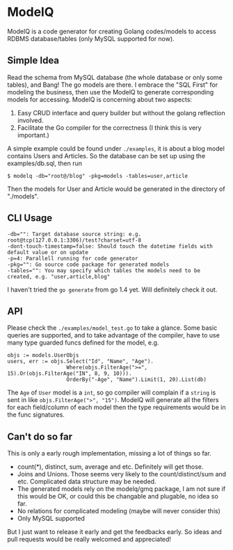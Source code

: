 ModelQ
===============

ModelQ is a code generator for creating Golang codes/models to access RDBMS database/tables (only MySQL supported for now).

Simple Idea
---------------

Read the schema from MySQL database (the whole database or only some tables), and Bang! The go models are there. I embrace the "SQL First" for modeling the business, then use the ModelQ to generate corresponding models for accessing. ModelQ is concerning about two aspects:

1. Easy CRUD interface and query builder but without the golang reflection involved.
2. Facilitate the Go compiler for the correctness (I think this is very important.)

A simple example could be found under `./examples`, it is about a blog model contains Users and Articles. So the database can be set up using the examples/db.sql, then run

```
$ modelq -db="root@/blog" -pkg=models -tables=user,article
```

Then the models for User and Article would be generated in the directory of "./models".

CLI Usage
---------------
```
-db="": Target database source string: e.g. root@tcp(127.0.0.1:3306)/test?charset=utf-8
-dont-touch-timestamp=false: Should touch the datetime fields with default value or on update
-p=4: Parallell running for code generator
-pkg="": Go source code package for generated models
-tables="": You may specify which tables the models need to be created, e.g. "user,article,blog"
```

I haven't tried the `go generate` from go 1.4 yet. Will definitely check it out.

API
---------------

Please check the `./examples/model_test.go` to take a glance. Some basic queries are supported, and to take advantage of the compiler, have to use many type guarded funcs defined for the model, e.g.

```
objs := models.UserObjs
users, err := objs.Select("Id", "Name", "Age").
                   Where(objs.FilterAge(">=", 15).Or(objs.FilterAge("IN", 8, 9, 10))).
                   OrderBy("-Age", "Name").Limit(1, 20).List(db)

```

The `Age` of `User` model is a `int`, so go compiler will complain if a `string` is sent in like `objs.FilterAge(">", "15")`. ModelQ will generate all the filters for each field/column of each model then the type requirements would be in the func signatures.

Can't do so far
---------------

This is only a early rough implementation, missing a lot of things so far.

* count(*), distinct, sum, average and etc. Definitely will get those.
* Joins and Unions. Those seems very likely to the count/distinct/sum and etc. Complicated data structure may be needed.
* The generated models rely on the modelq/gmq package, I am not sure if this would be OK, or could this be changable and plugable, no idea so far.
* No relations for complicated modeling (maybe will never consider this)
* Only MySQL supported

But I just want to release it early and get the feedbacks early. So ideas and pull requests would be really welcomed and appreciated!
